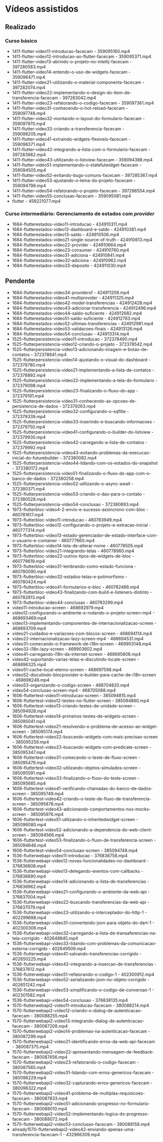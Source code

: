 # Vídeos assistidos

## Realizado
### Curso básico
- 1411-flutter-video11-introducao-facecam - 359095160.mp4
- 1411-flutter-video12-introducao-ao-flutter-facecam - 359095371.mp4
- 1411-flutter-video13-abrindo-o-projeto-no-intellij-facecam - 397280583.mp4
- 1411-flutter-video14-entendo-o-uso-de-widgets-facecam - 359096471.mp4
- 1411-flutter-video21-utilizando-o-material-components-facecam - 397282074.mp4
- 1411-flutter-video22-implementando-o-design-do-item-de-transferencia-facecam - 397283042.mp4
- 1411-flutter-video23-refatorando-o-codigo-facecam - 359097361.mp4
- 1411-flutter-video31-conhecendo-o-hot-reload-facecam - 359097748.mp4
- 1411-flutter-video32-montando-o-layout-do-formulario-facecam - 359097970.mp4
- 1411-flutter-video33-criando-a-transferencia-facecam - 359098205.mp4
- 1411-flutter-video41-extraindo-widgets-flexiveis-facecam - 359098371.mp4
- 1411-flutter-video42-integrando-a-lista-com-o-formulario-facecam - 397283982.mp4
- 1411-flutter-video43-utilizando-o-listview-facecam - 359094388.mp4
- 1411-flutter-video51-implementando-o-statefulwidget-facecam - 359094505.mp4
- 1411-flutter-video52-evitando-bugs-comuns-facecam - 397285367.mp4
- 1411-flutter-video53-ajustando-o-tema-do-projeto-facecam - 359094798.mp4
- 1411-flutter-video54-refatorando-o-projeto-facecam - 397286554.mp4
- 1411-flutter-video55-conclusao-facecam - 359095081.mp4
- flutter - 458221077.mp4
### Curso intermediário: Gerenciamento de estados com *provider*
- 1684-flutterestados-video11-introducao - 424910311.mp4
- 1684-flutterestados-video12-dashboard-e-saldo - 424910381.mp4
- 1684-flutterestados-video13-saldo - 424910506.mp4
- 1684-flutterestados-video21-single-source-of-truth - 424910613.mp4
- 1684-flutterestados-video22-provider - 424910664.mp4
- 1684-flutterestados-video23-consumer - 424910760.mp4
- 1684-flutterestados-video31-adiciona - 424910841.mp4
- 1684-flutterestados-video32-adiciona - 424910962.mp4
- 1684-flutterestados-video33-deposito - 424911030.mp4
## Pendente
- 1684-flutterestados-video34-providerof - 424911209.mp4
- 1684-flutterestados-video41-multiprovider - 424911325.mp4
- 1684-flutterestados-video42-model-transferencias - 424912428.mp4
- 1684-flutterestados-video43-adicionar-transferencia - 424912496.mp4
- 1684-flutterestados-video44-saldo-suficiente - 424912682.mp4
- 1684-flutterestados-video51-saldo-suficiente - 424912763.mp4
- 1684-flutterestados-video52-ultimas-transferencias - 424912981.mp4
- 1684-flutterestados-video53-validacoes-finais - 424913126.mp4
- 1684-flutterestados-video54-conclusao - 424913314.mp4
- 1525-flutterpersistencia-video11-introducao - 372378490.mp4
- 1525-flutterpersistencia-video12-criando-o-projeto - 372378542.mp4
- 1525-flutterpersistencia-video13-adicionando-imagem-e-botao-de-contatos - 372378641.mp4
- 1525-flutterpersistencia-video14-ajustando-o-visual-do-dashboard - 372378780.mp4
- 1525-flutterpersistencia-video21-implementando-a-lista-de-contatos - 372378892.mp4
- 1525-flutterpersistencia-video22-implementando-a-tela-do-formulario - 372379098.mp4
- 1525-flutterpersistencia-video23-finalizando-o-fluxo-do-app - 372379191.mp4
- 1525-flutterpersistencia-video31-conhecendo-as-opcoes-de-persistencia-de-dados - 372379263.mp4
- 1525-flutterpersistencia-video32-configurando-o-sqflite - 372379339.mp4
- 1525-flutterpersistencia-video33-inserindo-e-buscando-informacoes - 372379750.mp4
- 1525-flutterpersistencia-video41-configurando-o-builder-do-listview - 372379930.mp4
- 1525-flutterpersistencia-video42-carregando-a-lista-de-contatos - 372379992.mp4
- 1525-flutterpersistencia-video43-evitando-problemas-da-execucao-inicial-do-futurebuilder - 372380082.mp4
- 1525-flutterpersistencia-video44-lidando-com-os-estados-do-snapshot - 372380172.mp4
- 1525-flutterpersistencia-video51-finalizando-o-fluxo-do-app-com-o-banco-de-dados - 372380258.mp4
- 1525-flutterpersistencia-video52-utilizando-o-async-await - 372380371.mp4
- 1525-flutterpersistencia-video53-criando-o-dao-para-o-contato - 372380528.mp4
- 1525-flutterpersistencia-video54-conclusao - 372380693.mp4
- 1973-flutterbloc-video4-2-envio-e-sucesso-assincrono-com-bloc - 460781617.mp4
- 1973-flutterbloc-video11-introducao - 460783949.mp4
- 1973-flutterbloc-video12-configurando-o-projeto-e-extracao-inicial - 460777314.mp4
- 1973-flutterbloc-video13-estado-gerenciador-de-estado-interface-com-o-usuario-e-container - 460777660.mp4
- 1973-flutterbloc-video14-tela-de-alterar-nome - 460778505.mp4
- 1973-flutterbloc-video21-integrando-telas - 460778960.mp4
- 1973-flutterbloc-video22-outros-tipos-de-widgets-de-bloc - 460779619.mp4
- 1973-flutterbloc-video31-lembrando-como-estado-funciona - 460780090.mp4
- 1973-flutterbloc-video32-estados-telas-e-polimorfismo - 460780424.mp4
- 1973-flutterbloc-video41-formularios-e-bloc - 460782488.mp4
- 1973-flutterbloc-video43-finalizando-com-build-e-listeners-distinto - 460782813.mp4
- 1973-flutterbloc-video44-conclusao - 460783299.mp4
- video11-introducao-screen - 468692979.mp4
- video12-configurando-o-ambiente-e-rodando-o-projeto-screen-mp4 - 468693469.mp4
- video13-implementando-componentes-de-internacionalizacao-screen - 468693709.mp4
- video21-cuidados-e-variacoes-com-blocos-screen - 468694114.mp4
- video22-internacionalizacao-lazy-screen-mp4 - 468694531.mp4
- video31-comecando-o-framework-de-i18n-screen - 469903148.mp4
- video32-i18n-lazy-screen - 469903602.mp4
- video41-carregando-i18n-da-internet-screen - 468695808.mp4
- video42-suportando-varias-telas-e-discutindo-locale-screen - 468696325.mp4
- video51-cache-local-eterno-screen - 468697598.mp4
- video52-discutindo-blocprovider-e-builder-para-cache-de-i18n-screen - 468698246.mp4
- video53-organizando-o-codigo-screen - 468704820.mp4
- video54-conclusao-screen-mp4 - 468705088.mp4
- 1606-fluttertest-video11-introducao-screen - 385094815.mp4
- 1606-fluttertest-video12-testes-no-flutter-screen - 385094860.mp4
- 1606-fluttertest-video13-criando-testes-de-unidade-screen - 385094928.mp4
- 1606-fluttertest-video14-primeiros-testes-de-widgets-screen - 385095041.mp4
- 1606-fluttertest-video21-resolvendo-o-problema-de-acesso-ao-widget-screen - 385095174.mp4
- 1606-fluttertest-video22-buscando-widgets-com-mais-precisao-screen - 385095259.mp4
- 1606-fluttertest-video23-buscando-widgets-com-predicate-screen - 385095347.mp4
- 1606-fluttertest-video31-comecando-o-teste-de-fluxo-screen - 385095479.mp4
- 1606-fluttertest-video32-utilizando-objetos-simulados-screen - 385095591.mp4
- 1606-fluttertest-video33-finalizando-o-fluxo-do-teste-screen - 385095685.mp4
- 1606-fluttertest-video41-verificando-chamadas-do-banco-de-dados-screen - 385095749.mp4
- 1606-fluttertest-video42-criando-o-teste-de-fluxo-de-transferencia-screen - 385095878.mp4
- 1606-fluttertest-video43-adicionando-comportamentos-nos-mocks-screen - 385095976.mp4
- 1606-fluttertest-video51-utilizando-o-inheritedwidget-screen - 385096080.mp4
- 1606-fluttertest-video52-adicionando-a-dependencia-do-web-client-screen - 385094566.mp4
- 1606-fluttertest-video53-finalizando-o-fluxo-de-transferencia-screen - 385094646.mp4
- 1606-fluttertest-video54-conclusao-screen - 385094748.mp4
- 1536-flutterwebapi-video11-introducao - 376836758.mp4
- 1536-flutterwebapi-video12-novas-funcionalidades-no-dashboard - 376836808.mp4
- 1536-flutterwebapi-video13-delegando-eventos-com-callbacks - 376836890.mp4
- 1536-flutterwebapi-video14-adicionando-a-lista-de-transferencias - 376836962.mp4
- 1536-flutterwebapi-video21-configurando-o-ambiente-da-web-api - 376837004.mp4
- 1536-flutterwebapi-video22-buscando-transferencias-da-web-api - 376837079.mp4
- 1536-flutterwebapi-video23-utilizando-o-interceptador-do-http-1 - 402299688.mp4
- 1536-flutterwebapi-video31-convertendo-json-para-objeto-do-dart-1 - 402300306.mp4
- 1536-flutterwebapi-video32-carregando-a-lista-de-transaferencias-na-tela-corrigido - 402648845.mp4
- 1536-flutterwebapi-video33-lidando-com-problemas-da-comunicacao-externa-corrigido - 402649509.mp4
- 1536-flutterwebapi-video41-salvando-transferencias-corrigido - 402650225.mp4
- 1536-flutterwebapi-video42-integrando-a-insercao-de-transferencias - 376837612.mp4
- 1536-flutterwebapi-video51-refatorando-o-codigo-1 - 402300912.mp4
- 1536-flutterwebapi-video52-serializando-json-no-objeto-corrigido - 402651242.mp4
- 1536-flutterwebapi-video53-simplificando-o-codigo-de-conversao-1 - 402301582.mp4
- 1536-flutterwebapi-video54-conclusao - 376838135.mp4
- 1570-flutterwebapi2-video11-introducao-facecam - 380088214.mp4
- 1570-flutterwebapi2-video12-criando-o-dialog-de-autenticacao-facecam - 380088255.mp4
- 1570-flutterwebapi2-video13-integrando-dialog-de-autenticacao-facecam - 380087208.mp4
- 1570-flutterwebapi2-video14-problemas-na-autenticacao-facecam - 380087299.mp4
- 1570-flutterwebapi2-video21-identificando-erros-da-web-api-facecam - 380087375.mp4
- 1570-flutterwebapi2-video22-apresentando-mensagem-de-feedback-facecam - 380087456.mp4
- 1570-flutterwebapi2-video23-refatorando-o-codigo-facecam - 380087565.mp4
- 1570-flutterwebapi2-video31-lidando-com-erros-genericos-facecam - 380096229.mp4
- 1570-flutterwebapi2-video32-capturando-erros-genericos-facecam - 380096322.mp4
- 1570-flutterwebapi2-video41-problema-de-multiplas-requisicoes-facecam - 380087833.mp4
- 1570-flutterwebapi2-video51-adicionando-progresso-no-formulario-facecam - 380088010.mp4
- 1570-flutterwebapi2-video52-implementando-logica-do-progresso-facecam - 380088072.mp4
- 1570-flutterwebapi2-video53-conclusao-facecam - 380088158.mp4
- already1570-flutterwebapi2-video42-enviando-apenas-uma-transferencia-facecam-1 - 432966309.mp4
